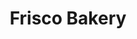 ---
title: "Frisco Bakery"
url: /barangasy-immaculate-concepcion-quezon-city/frisco-bakery/
shop: bakery
---